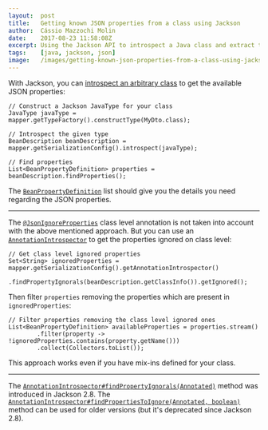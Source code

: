 ```yaml
---
layout:  post
title:   Getting known JSON properties from a class using Jackson
author:  Cássio Mazzochi Molin
date:    2017-08-23 11:58:08Z
excerpt: Using the Jackson API to introspect a Java class and extract the available JSON properties from it.
tags:    [java, jackson, json]
image:   /images/getting-known-json-properties-from-a-class-using-jackson.jpg
---
```


With Jackson, you can [introspect an arbitrary class][1] to get the available JSON properties:

<!-- language: lang-java -->

    // Construct a Jackson JavaType for your class
    JavaType javaType = mapper.getTypeFactory().constructType(MyDto.class);

    // Introspect the given type
    BeanDescription beanDescription = mapper.getSerializationConfig().introspect(javaType);

    // Find properties
    List<BeanPropertyDefinition> properties = beanDescription.findProperties();

The [`BeanPropertyDefinition`][2] list should give you the details you need regarding the JSON properties.

---

The [`@JsonIgnoreProperties`][3] class level annotation is not taken into account with the above mentioned approach. But you can use an [`AnnotationIntrospector`][4] to get the properties ignored on class level:

<!-- language: lang-java -->

    // Get class level ignored properties
    Set<String> ignoredProperties = mapper.getSerializationConfig().getAnnotationIntrospector()
            .findPropertyIgnorals(beanDescription.getClassInfo()).getIgnored();

Then filter `properties` removing the properties which are present in `ignoredProperties`:

    // Filter properties removing the class level ignored ones
    List<BeanPropertyDefinition> availableProperties = properties.stream()
            .filter(property -> !ignoredProperties.contains(property.getName()))
            .collect(Collectors.toList());

This approach works even if you have mix-ins defined for your class.

---

The [`AnnotationIntrospector#findPropertyIgnorals(Annotated)`][5] method was introduced in Jackson 2.8. The [`AnnotationIntrospector#findPropertiesToIgnore(Annotated, boolean)`][6] method can be used for older versions (but it's deprecated since Jackson 2.8).


  [1]: https://stackoverflow.com/a/44266188/1426227
  [2]: https://fasterxml.github.io/jackson-databind/javadoc/2.8/com/fasterxml/jackson/databind/introspect/BeanPropertyDefinition.html
  [3]: https://fasterxml.github.io/jackson-annotations/javadoc/2.8/com/fasterxml/jackson/annotation/JsonIgnoreProperties.html
  [4]: https://fasterxml.github.io/jackson-databind/javadoc/2.8/com/fasterxml/jackson/databind/AnnotationIntrospector.html
  [5]: https://fasterxml.github.io/jackson-databind/javadoc/2.8/com/fasterxml/jackson/databind/AnnotationIntrospector.html#findPropertyIgnorals(com.fasterxml.jackson.databind.introspect.Annotated)
  [6]: https://fasterxml.github.io/jackson-databind/javadoc/2.8/com/fasterxml/jackson/databind/AnnotationIntrospector.html#findPropertiesToIgnore(com.fasterxml.jackson.databind.introspect.Annotated,%20boolean)